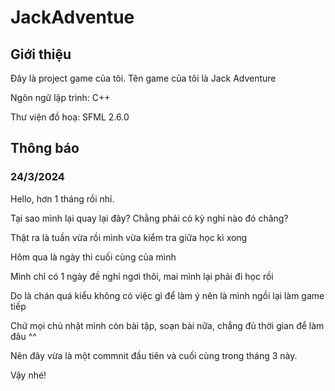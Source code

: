 # JackAdventue
## Giới thiệu

Đây là project game của tôi. Tên game của tôi là Jack Adventure

Ngôn ngữ lập trình: C++

Thư viện đồ hoạ: SFML 2.6.0

## Thông báo
### 24/3/2024

Hello, hơn 1 tháng rồi nhỉ.

Tại sao mình lại quay lại đây? Chằng phải có kỳ nghỉ nào đó chăng?

Thật ra là tuần vừa rồi mình vừa kiểm tra giữa học kì xong

Hôm qua là ngày thi cuối cùng của mình

Mình chỉ có 1 ngày đề nghỉ ngơi thôi, mai mình lại phải đi học rồi

Do là chán quá kiểu không có việc gì để làm ý nên là mình ngồi lại làm game tiếp

Chứ mọi chủ nhật mình còn bài tập, soạn bài nữa, chẳng đủ thời gian để làm đâu ^^

Nên đây vừa là một commnit đầu tiên và cuối cùng trong tháng 3 này.

Vậy nhé!